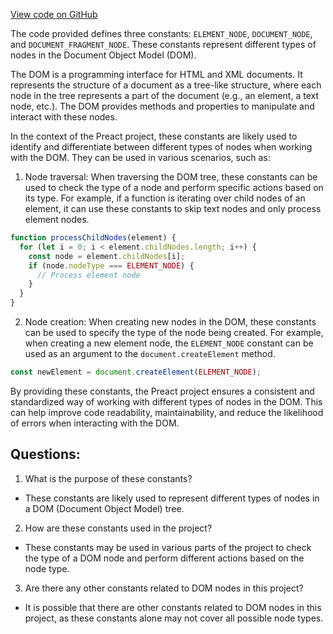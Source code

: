 [View code on GitHub](https://github.com/preactjs/preact/debug/src/constants.js)

The code provided defines three constants: `ELEMENT_NODE`, `DOCUMENT_NODE`, and `DOCUMENT_FRAGMENT_NODE`. These constants represent different types of nodes in the Document Object Model (DOM).

The DOM is a programming interface for HTML and XML documents. It represents the structure of a document as a tree-like structure, where each node in the tree represents a part of the document (e.g., an element, a text node, etc.). The DOM provides methods and properties to manipulate and interact with these nodes.

In the context of the Preact project, these constants are likely used to identify and differentiate between different types of nodes when working with the DOM. They can be used in various scenarios, such as:

1. Node traversal: When traversing the DOM tree, these constants can be used to check the type of a node and perform specific actions based on its type. For example, if a function is iterating over child nodes of an element, it can use these constants to skip text nodes and only process element nodes.

```javascript
function processChildNodes(element) {
  for (let i = 0; i < element.childNodes.length; i++) {
    const node = element.childNodes[i];
    if (node.nodeType === ELEMENT_NODE) {
      // Process element node
    }
  }
}
```

2. Node creation: When creating new nodes in the DOM, these constants can be used to specify the type of the node being created. For example, when creating a new element node, the `ELEMENT_NODE` constant can be used as an argument to the `document.createElement` method.

```javascript
const newElement = document.createElement(ELEMENT_NODE);
```

By providing these constants, the Preact project ensures a consistent and standardized way of working with different types of nodes in the DOM. This can help improve code readability, maintainability, and reduce the likelihood of errors when interacting with the DOM.
## Questions: 
 1. What is the purpose of these constants?
- These constants are likely used to represent different types of nodes in a DOM (Document Object Model) tree.

2. How are these constants used in the project?
- These constants may be used in various parts of the project to check the type of a DOM node and perform different actions based on the node type.

3. Are there any other constants related to DOM nodes in this project?
- It is possible that there are other constants related to DOM nodes in this project, as these constants alone may not cover all possible node types.